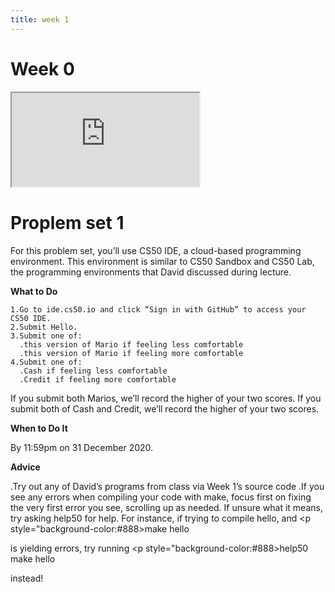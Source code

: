 ```yaml
---
title: week 1
---
```


# Week 0

<iframe src="https://www.youtube.com/embed/e9Eds2Rc_x8"></iframe>

# Proplem set 1

For this problem set, you’ll use CS50 IDE, a cloud-based programming environment. This environment is similar to CS50 Sandbox and CS50 Lab, the programming environments that David discussed during lecture.

**What to Do**

    1.Go to ide.cs50.io and click “Sign in with GitHub” to access your CS50 IDE.
    2.Submit Hello.
    3.Submit one of:
      .this version of Mario if feeling less comfortable 
      .this version of Mario if feeling more comfortable
    4.Submit one of:
      .Cash if feeling less comfortable
      .Credit if feeling more comfortable
      
If you submit both Marios, we’ll record the higher of your two scores. If you submit both of Cash and Credit, we’ll record the higher of your two scores.



**When to Do It**

By 11:59pm on 31 December 2020.

**Advice**

  .Try out any of David’s programs from class via Week 1’s source code
  .If you see any errors when compiling your code with make, focus first on fixing the very first error you see, scrolling up as needed. If unsure what it means, try asking help50 for help. For instance, if trying to compile hello, and
      <p style="background-color:#888>make hello<p>
      
 is yielding errors, try running
      <p style="background-color:#888>help50 make hello</p>
      
 instead!
